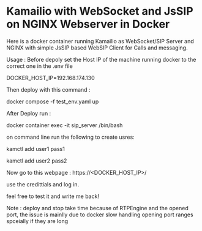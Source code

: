 # Kamailio with WebSocket and JsSIP on NGINX Webserver in Docker

Here is a docker container running Kamailio as WebSocket/SIP Server and NGINX with simple JsSIP based WebSIP Client for Calls and messaging.

Usage :
Before depoly set the Host IP of the machine running docker to the correct one in the .env file

DOCKER_HOST_IP=192.168.174.130

Then deploy with this command :

docker compose -f test_env.yaml up

After Deploy run :

docker container exec -it sip_server /bin/bash

on command line run the following to create usres:

kamctl add user1 pass1

kamctl add user2 pass2

Now go to this webpage :
https://<DOCKER_HOST_IP>/

use the credittials and log in.

feel free to test it and write me back!

Note : deploy and stop take time because of RTPEngine and the opened port, the issue is mainlly due to docker slow handling opening port ranges spceially if they are long
